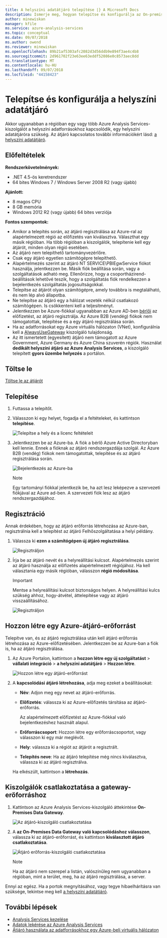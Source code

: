 ```yaml
---
title: A helyszíni adatátjáró telepítése |} A Microsoft Docs
description: Ismerje meg, hogyan telepítse és konfigurálja az On-premises data gateway.
author: minewiskan
manager: kfile
ms.service: azure-analysis-services
ms.topic: conceptual
ms.date: 09/07/2018
ms.author: owend
ms.reviewer: minewiskan
ms.openlocfilehash: 89b21af5303afc2082d3d56ddb9e894f3ae4c4b8
ms.sourcegitcommit: 2d961702f23e63ee63eddf52086e0c8573aec8dd
ms.translationtype: MT
ms.contentlocale: hu-HU
ms.lasthandoff: 09/07/2018
ms.locfileid: "44158423"
---
```

# <a name="install-and-configure-an-on-premises-data-gateway"></a>Telepítse és konfigurálja a helyszíni adatátjáró
Akkor ugyanabban a régióban egy vagy több Azure Analysis Services-kiszolgálót a helyszíni adatforrásokhoz kapcsolódik, egy helyszíni adatátjáróra szükség. Az átjáró kapcsolatos további információkért lásd: [a helyszíni adatátjáró](analysis-services-gateway.md).

## <a name="prerequisites"></a>Előfeltételek
**Rendszerkövetelmények:**

* .NET 4.5-ös keretrendszer
* 64 bites Windows 7 / Windows Server 2008 R2 (vagy újabb)

**Ajánlott:**

* 8 magos CPU
* 8 GB memória
* Windows 2012 R2 (vagy újabb) 64 bites verziója

**Fontos szempontok:**

* Amikor a telepítés során, az átjáró regisztrálása az Azure-ral az alapértelmezett régió az előfizetés van kiválasztva. Választhat egy másik régióban. Ha több régióban a kiszolgálók, telepítenie kell egy átjárót, minden olyan régió esetében. 
* Az átjáró nem telepíthető tartományvezérlőre.
* Csak egy átjáró egyetlen számítógépre telepíthető.
* Alapértelmezés szerint az átjáró NT SERVICE\PBIEgwService fiókot használja, jelentkezzen be. Másik fiók beállítása során, vagy a szolgáltatások adható meg. Ellenőrizze, hogy a csoportházirend-beállítások lehetővé teszik, hogy a szolgáltatás fiók rendelkezzen a bejelentkezés szolgáltatás jogosultságokkal.
* Telepítse az átjárót olyan számítógépre, amely továbbra is megtalálható, és nem lép alvó állapotba.
* Ne telepítse az átjáró egy a hálózat vezeték nélkül csatlakozó számítógépen. Is csökkenteni kell a teljesítményt.
* Jelentkezzen be Azure-fiókkal ugyanabban az Azure AD-ben [bérlői](https://msdn.microsoft.com/library/azure/jj573650.aspx#BKMK_WhatIsAnAzureADTenant) az előfizetést, az átjáró regisztrálja. Az Azure B2B (vendég) fiókok nem támogatottak, telepítése és a egy átjáró regisztrálása során.
* Ha az adatforrásokat egy Azure virtuális hálózaton (VNet), konfigurálnia kell a [AlwaysUseGateway](analysis-services-vnet-gateway.md) kiszolgáló tulajdonság.
* Az itt ismertetett (egyesített) átjáró nem támogatott az Azure Government, Azure Germany és Azure China szuverén régiók. Használat **dedikált helyszíni átjáró az Azure Analysis Services**, a kiszolgáló telepített **gyors üzembe helyezés** a portálon. 


## <a name="download"></a>Töltse le
 [Töltse le az átjárót](https://aka.ms/azureasgateway)

## <a name="install"></a>Telepítése

1. Futtassa a telepítőt.

2. Válasszon ki egy helyet, fogadja el a feltételeket, és kattintson **telepítése**.

   ![Telepítse a hely és a licenc feltételeit](media/analysis-services-gateway-install/aas-gateway-installer-accept.png)

3. Jelentkezzen be az Azure-ba. A fiók a bérlő Azure Active Directoryban kell lennie. Ennek a fióknak az átjáró rendszergazdája szolgál. Az Azure B2B (vendég) fiókok nem támogatottak, telepítése és az átjáró regisztrálása során.

   ![Bejelentkezés az Azure-ba](media/analysis-services-gateway-install/aas-gateway-installer-account.png)

   > [!NOTE]
   > Egy tartományi fiókkal jelentkezik be, ha azt lesz leképezve a szervezeti fiókjával az Azure ad-ben. A szervezeti fiók lesz az átjáró rendszergazdájához.

## <a name="register"></a>Regisztráció
Annak érdekében, hogy az átjáró erőforrás létrehozása az Azure-ban, regisztrálnia kell a telepítést az átjáró Felhőszolgáltatása a helyi példány. 

1.  Válassza ki **ezen a számítógépen új átjáró regisztrálása**.

    ![Regisztráljon](media/analysis-services-gateway-install/aas-gateway-register-new.png)

2. Írja be az átjáró nevét és a helyreállítási kulcsot. Alapértelmezés szerint az átjáró használja az előfizetés alapértelmezett régiójához. Ha kell választania egy másik régióban, válasszon **régió módosítása**.

    > [!IMPORTANT]
    > Mentse a helyreállítási kulcsot biztonságos helyen. A helyreállítási kulcs szükség ahhoz, hogy-átvétel, áttelepítése vagy az átjáró visszaállításához. 

   ![Regisztráljon](media/analysis-services-gateway-install/aas-gateway-register-name.png)


## <a name="create-resource"></a>Hozzon létre egy Azure-átjáró-erőforrást
Telepítve van, és az átjáró regisztrálása után kell átjáró erőforrás létrehozása az Azure-előfizetésében. Jelentkezzen be az Azure-ban a fiók is, ha az átjáró regisztrálása.

1. Az Azure Portalon, kattintson a **hozzon létre egy új szolgáltatást** > **vállalati integráció** > **a helyszíni adatátjáró**  >   **Hozzon létre**.

   ![Hozzon létre egy átjáró-erőforrást](media/analysis-services-gateway-install/aas-gateway-new-azure-resource.png)

2. A **kapcsolódási átjáró létrehozása**, adja meg ezeket a beállításokat:

    * **Név**: Adjon meg egy nevet az átjáró-erőforrás. 

    * **Előfizetés**: válassza ki az Azure-előfizetés társítása az átjáró-erőforrás. 
   
      Az alapértelmezett előfizetést az Azure-fiókkal való bejelentkezéshez használt alapul.

    * **Erőforráscsoport**: Hozzon létre egy erőforráscsoportot, vagy válasszon ki egy már meglévőt.

    * **Hely**: válassza ki a régiót az átjárót a regisztrált.

    * **Telepítés neve**: Ha az átjáró telepítése még nincs kiválasztva, válassza ki az átjáró regisztrálva. 

    Ha elkészült, kattintson a **létrehozás**.

## <a name="connect-servers"></a>Kiszolgálók csatlakoztatása a gateway-erőforráshoz

1. Kattintson az Azure Analysis Services-kiszolgáló áttekintése **On-Premises Data Gateway**.

   ![Az átjáró-kiszolgáló csatlakoztatása](media/analysis-services-gateway-install/aas-gateway-connect-server.png)

2. A **az On-Premises Data Gateway való kapcsolódáshoz válasszon**, válassza ki az átjáró-erőforrást, és kattintson **kiválasztott átjáró csatlakoztatása**.

   ![Átjáró erőforrás-kiszolgáló csatlakoztatása](media/analysis-services-gateway-install/aas-gateway-connect-resource.png)

    > [!NOTE]
    > Ha az átjáró nem szerepel a listán, valószínűleg nem ugyanabban a régióban, mint a terület, meg, ha az átjáró regisztrálása, a server. 

Ennyi az egész. Ha a portok megnyitásához, vagy tegye hibaelhárításra van szüksége, tekintse meg kell [a helyszíni adatátjáró](analysis-services-gateway.md).

## <a name="next-steps"></a>További lépések
* [Analysis Services kezelése](analysis-services-manage.md)   
* [Adatok lekérése az Azure Analysis Services](analysis-services-connect.md)   
* [Átjáró használata az adatforrásokhoz egy Azure-beli virtuális hálózaton](analysis-services-vnet-gateway.md)
